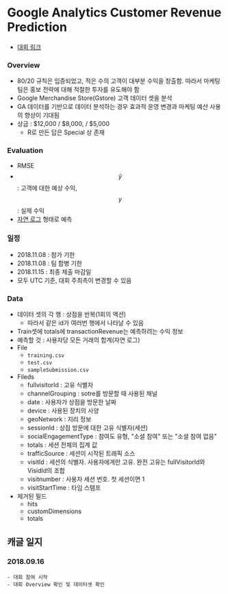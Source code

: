 # Google Analytics Customer Revenue Prediction
- [대회 링크](https://www.kaggle.com/c/google-analytics-customer-revenue-prediction)

### Overview
- 80/20 규칙은 입증되었고, 적은 수의 고객이 대부분 수익을 창출함. 따라서 마케팅 팀은 홍보 전략에 대해 적절한 투자를 유도해야 함
- Google Merchandise Store(Gstore) 고객 데이터 셋을 분석
- GA 데이터를 기반으로 데이터 분석하는 경우 효과적 운영 변경과 마케팅 예산 사용의 향상이 기대됨
- 상금 : \$12,000 / \$8,000, / \$5,000
	- R로 만든 답은 Special 상 존재

### Evaluation
- RMSE
- $$\hat{y}$$ : 고객에 대한 예상 수익, $$y$$ : 실제 수익
- [자연 로그](https://ko.wikipedia.org/wiki/%EC%9E%90%EC%97%B0%EB%A1%9C%EA%B7%B8) 형태로 예측

### 일정
- 2018.11.08 : 참가 기한
- 2018.11.08 : 팀 합병 기한
- 2018.11.15 : 최종 제출 마감일
- 모두 UTC 기준, 대회 주최측이 변경할 수 있음

### Data
- 데이터 셋의 각 행 : 상점을 반복(1회의 액션)
	- 따라서 같은 id가 여러번 행에서 나타날 수 있음
- Train셋에 totals에 transactionRevenue는 예측하려는 수익 정보
- 예측할 것 : 사용자당 모든 거래의 합계(자연 로그)
- File
	- ```training.csv```
	- ```test.csv```
	- ```sampleSubmission.csv```
- Fileds
	- fullvisitorId : 고유 식별자
	- channelGrouping : sotre를 방문할 때 사용된 채널
	- date :  사용자가 상점을 방문한 날짜
	- device : 사용된 장치의 사양
	- geoNetwork : 지리 정보
	- sessionId : 상점 방문에 대한 고유 식별자(세션)
	- socialEngagementType : 참여도 유형, "소셜 참여" 또는 "소셜 참여 없음"
	- totals : 세션 전체의 집계 값
	- trafficSource : 세션이 시작된 트래픽 소스
	- visitId : 세션의 식별자. 사용자에게만 고유. 완전 고유는 fullVisitorId와 VisidId의 조합
	- visitnumber : 사용자 세션 번호. 첫 세션이면 1
	- visitStartTime : 타임 스탬프
- 제거된 필드
	- hits 
	- customDimensions
	- totals

## 캐글 일지
### 2018.09.16
```
- 대회 참여 시작
- 대회 Overview 확인 및 데이터셋 확인
```
